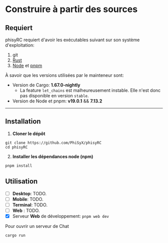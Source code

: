 # Construire à partir des sources

## Requiert

phisyRC requiert d'avoir les exécutables suivant sur son système d'exploitation:

1. git
2. [Rust](https://www.rust-lang.org/tools/install)
3. [Node](https://nodejs.org/) et [pnpm](https://pnpm.io/installation)

À savoir que les versions utilisées par le mainteneur sont:

-   Version de Cargo: **1.67.0-nightly**
    -   La feature `let_chains` est malheureusement instable. Elle n'est donc
        pas disponible en version `stable`.
-   Version de Node et pnpm: **v19.0.1** && **7.13.2**

---

## Installation

1. **Cloner le dépôt**

```shell
git clone https://github.com/PhiSyX/phisyRC
cd phisyRC
```

2. **Installer les dépendances node (npm)**

```bash
pnpm install
```

## Utilisation

-   [ ] **Desktop**: TODO.
-   [ ] **Mobile**: TODO.
-   [ ] **Terminal**: TODO.
-   [ ] **Web** : TODO.
-   [x] Serveur **Web** de développement: `pnpm web dev`

Pour ouvrir un serveur de Chat

```bash
cargo run
```
